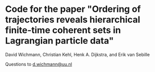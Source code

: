 # Code for the paper "Ordering of trajectories reveals hierarchical finite-time coherent sets in Lagrangian particle data"
David Wichmann, Christian Kehl, Henk A. Dijkstra, and Erik van Sebille

Questions to d.wichmann@uu.nl
